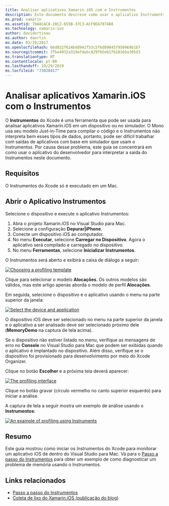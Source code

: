 ```yaml
---
title: Analisar aplicativos Xamarin.iOS com o Instrumentos
description: Este documento descreve como usar o aplicativo Instruments da Apple para analisar um aplicativo Xamarin.iOS instalado em um dispositivo ou um simulador.
ms.prod: xamarin
ms.assetid: 70A8CAC8-20C2-655B-37C3-ACF9EA7874D8
ms.technology: xamarin-ios
author: davidortinau
ms.author: daortin
ms.date: 03/19/2017
ms.openlocfilehash: 66d832f624bdd942f53c5f6d890457958969b1b7
ms.sourcegitcommit: 2fbe4932a319af4ebc829f65eb1fb1816ba305d3
ms.translationtype: MT
ms.contentlocale: pt-BR
ms.lasthandoff: 10/29/2019
ms.locfileid: "73028417"
---
```

# <a name="profiling-xamarinios-applications-with-instruments"></a>Analisar aplicativos Xamarin.iOS com o Instrumentos

O **Instrumentos** do Xcode é uma ferramenta que pode ser usada para analisar aplicativos Xamarin.iOS em um dispositivo ou no simulador. O Mono usa seu modelo Just-in-Time para compilar o código e o Instrumentos não interpreta bem esses tipos de dados, portanto, pode ser difícil trabalhar com saídas de aplicativos com base em simulador que usam o Instrumentos.
Por causa desse problema, este guia se concentrará em como usar o aplicativo do desenvolvedor para interpretar a saída do Instrumentos neste documento.

## <a name="requirements"></a>Requisitos

O Instrumentos do Xcode só é executado em um Mac.

## <a name="opening-the-instruments-app"></a>Abrir o Aplicativo Instrumentos

Selecione o dispositivo e execute o aplicativo Instrumentos:

1. Abra o projeto Xamarin.iOS no Visual Studio para Mac.
2. Selecione a configuração **Depurar|iPhone**.
3. Conecte um dispositivo iOS ao computador.
4. No menu **Executar**, selecione **Carregar no Dispositivo**. Agora o aplicativo será compilado e carregado no dispositivo.
5. No menu **Ferramentas**, selecione **Inicializar Instrumentos**.

O Instrumentos será aberto e exibirá a caixa de diálogo a seguir:

 [![](using-instruments-to-detect-native-leaks-using-markheap-images/instruments1.png "Choosing a profiling template")](using-instruments-to-detect-native-leaks-using-markheap-images/instruments1.png#lightbox)

Clique para selecionar o modelo **Alocações**. Os outros modelos são válidos, mas este artigo apenas aborda o modelo de perfil **Alocações**.

Em seguida, selecione o dispositivo e o aplicativo usando o menu na parte superior da janela:

[![](using-instruments-to-detect-native-leaks-using-markheap-images/instruments2.png "Select the device and application")](using-instruments-to-detect-native-leaks-using-markheap-images/instruments2.png#lightbox)

O dispositivo iOS deve ser selecionado no menu na parte superior da janela e o aplicativo a ser analisado deve ser selecionado próximo dele (**MemoryDemo** na captura de tela acima).

Se o dispositivo não estiver listado no menu, verifique as mensagens de erro no **Console** no Visual Studio para Mac que podem ser exibidas quando o aplicativo é implantado no dispositivo. Além disso, verifique se o dispositivo foi provisionado para desenvolvimento por meio do Xcode Organizer.

Clique no botão **Escolher** e a próxima tela deverá aparecer:

[![](using-instruments-to-detect-native-leaks-using-markheap-images/instruments3.png "The profiling interface")](using-instruments-to-detect-native-leaks-using-markheap-images/instruments3.png#lightbox)

Clique no botão gravar (círculo vermelho no canto superior esquerdo) para iniciar a análise.

A captura de tela a seguir mostra um exemplo de análise usando o **Instrumentos**:

[![](using-instruments-to-detect-native-leaks-using-markheap-images/instruments4.png "An example of profiling using Instruments")](using-instruments-to-detect-native-leaks-using-markheap-images/instruments4.png#lightbox)

## <a name="summary"></a>Resumo

Este guia mostrou como iniciar os Instrumentos do Xcode para monitorar um aplicativo iOS de dentro do Visual Studio para Mac. Vá para o [Passo a passo do Instrumentos](~/ios/deploy-test/walkthrough-apples-instrument.md) para obter um exemplo de como diagnosticar um problema de memória usando o Instrumentos.

## <a name="related-links"></a>Links relacionados

- [Passo a passo do Instrumentos](~/ios/deploy-test/walkthrough-apples-instrument.md)
- [Coleta de lixo do Xamarin.iOS (publicação do blog)](https://c-sharx.net/2015-04-27-xamarin-ios-the-garbage-collector-and-me/)
